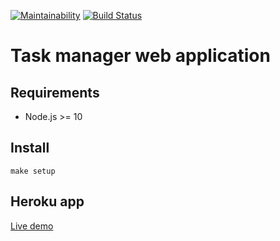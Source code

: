 [![Maintainability](https://api.codeclimate.com/v1/badges/7af98d94973c46cd00bb/maintainability)](https://codeclimate.com/github/kitXIII/project-lvl4-s311/maintainability)
[![Build Status](https://travis-ci.org/kitXIII/project-lvl4-s311.svg?branch=master)](https://travis-ci.org/kitXIII/project-lvl4-s311)


# Task manager web application


## Requirements

* Node.js >= 10

## Install

`make setup`

## Heroku app

[Live demo](https://kit-tasks.herokuapp.com)

